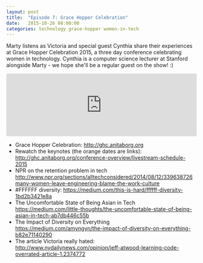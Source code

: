 ```yaml
---
layout: post
title:  "Episode 7: Grace Hopper Celebration"
date:   2015-10-26 08:00:00
categories: technology grace-hopper women-in-tech
---
```


Marty listens as Victoria and special guest Cynthia share their experiences at Grace Hopper Celebration 2015, a three day conference celebrating women in technology. Cynthia is a computer science lecturer at Stanford alongside Marty - we hope she'll be a regular guest on the show! :)

<iframe width="100%" height="166" scrolling="no" frameborder="no" src="https://w.soundcloud.com/player/?url=<https%3A//api.soundcloud.com/tracks/230116063&amp;color=ff5500&amp;auto_play=false&amp;hide_related=false&amp;show_comments=true&amp;show_user=true&amp;show_reposts=false"></iframe>

- Grace Hopper Celebration: <http://ghc.anitaborg.org>
- Rewatch the keynotes (the orange dates are links): <http://ghc.anitaborg.org/conference-overview/livestream-schedule-2015>
- NPR on the retention problem in tech <http://www.npr.org/sections/alltechconsidered/2014/08/12/339638726many-women-leave-engineering-blame-the-work-culture>
- \#FFFFFF diversity: <https://medium.com/this-is-hard/ffffff-diversity-1bd2b3421e8a>
- The Uncomfortable State of Being Asian in Tech <https://medium.com/little-thoughts/the-uncomfortable-state-of-being-asian-in-tech-ab7db446c55b>
- The Impact of Diversity on Everything <https://medium.com/amyngyn/the-impact-of-diversity-on-everything-b82e71140290>
- The article Victoria really hated: <http://www.nydailynews.com/opinion/jeff-atwood-learning-code-overrated-article-1.2374772>


